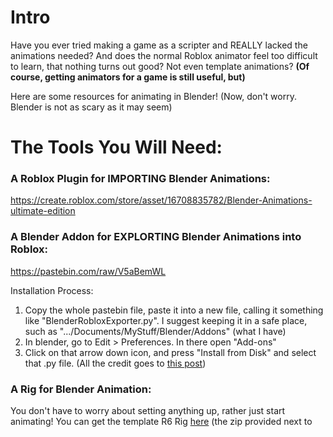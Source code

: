 # Intro
Have you ever tried making a game as a scripter and REALLY lacked the animations needed?
And does the normal Roblox animator feel too difficult to learn, that nothing turns out good? Not even template animations?
**(Of course, getting animators for a game is still useful, but)**

Here are some resources for animating in Blender!
(Now, don't worry. Blender is not as scary as it may seem)


# The Tools You Will Need:
### A Roblox Plugin for IMPORTING Blender Animations:
https://create.roblox.com/store/asset/16708835782/Blender-Animations-ultimate-edition


### A Blender Addon for EXPLORTING Blender Animations into Roblox:
https://pastebin.com/raw/V5aBemWL

Installation Process:
1. Copy the whole pastebin file, paste it into a new file, calling it something like "BlenderRobloxExporter.py". I suggest keeping it in a safe place, such as ".../Documents/MyStuff/Blender/Addons" (what I have)
2. In blender, go to Edit > Preferences. In there open "Add-ons"
3. Click on that arrow down icon, and press "Install from Disk" and select that .py file.
(All the credit goes to [this post](https://devforum.roblox.com/t/blender-rig-exporteranimation-importer/34729))


### A Rig for Blender Animation:
You don't have to worry about setting anything up, rather just start animating!
You can get the template R6 Rig [here](https://github.com/IcKon/SimplifyDev/blob/main/Resources/Animating/RobloxRigTemplate.zip) (the zip provided next to the README file), containing the Rig and a Texture for a clearer animating process (or follow what's written in [the post](https://devforum.roblox.com/t/blender-rig-exporteranimation-importer/34729) for an R15/custom rig)


# The Animating Process
### Start Animating
_Note: You shouldn't worry about it if you opened the provided .blend file from a new. You should be all ready to animate_
Ensure before you start animating (have the "Animation" tab selected), you have the rig's Armature selected. That is (from my understanding) the Animator Object.


### Uhhh
Yeah, that's all you get for now. I will try adding more tips here some time in the future. From now on, learning blender, 